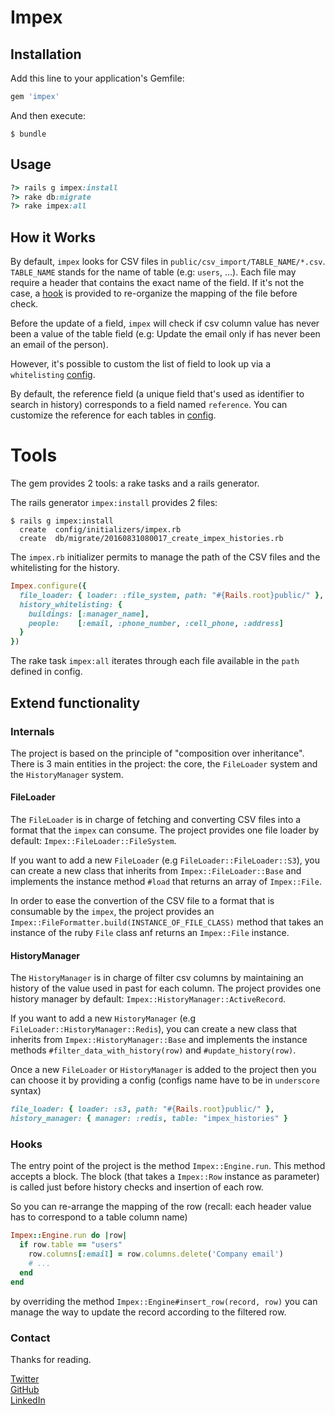 # Impex

## Installation

Add this line to your application's Gemfile:

```ruby
gem 'impex'
```

And then execute:

    $ bundle

## Usage

```ruby
?> rails g impex:install
?> rake db:migrate
?> rake impex:all
```

## How it Works

By default, `impex` looks for CSV files in `public/csv_import/TABLE_NAME/*.csv`. `TABLE_NAME` stands for the name of table (e.g: `users`, ...). Each file may require a header that contains the exact name of the field. If it's not the case, a [hook]() is provided to re-organize the mapping of the file before check. 

Before the update of a field, `impex` will check if csv column value has never been a value of the table field (e.g: Update the email only if has never been an email of the person).

However, it's possible to custom the list of field to look up via a `whitelisting` [config](https://github.com/mehdi-farsi/impex/blob/master/lib/generators/impex/templates/impex.rb). 

By default, the reference field (a unique field that's used as identifier to search in history) corresponds to a field named `reference`.
You can customize the reference for each tables in [config](https://github.com/mehdi-farsi/impex/blob/master/lib/generators/impex/templates/impex.rb).

# Tools

The gem provides 2 tools: a rake tasks and a rails generator.

The rails generator `impex:install` provides 2 files:

```shell
$ rails g impex:install
  create  config/initializers/impex.rb
  create  db/migrate/20160831080017_create_impex_histories.rb
```

The `impex.rb` initializer permits to manage the path of the CSV files and the whitelisting for the history.

```ruby
Impex.configure({
  file_loader: { loader: :file_system, path: "#{Rails.root}public/" },
  history_whitelisting: {
    buildings: [:manager_name],
    people:    [:email, :phone_number, :cell_phone, :address]
  }
})
```

The rake task `impex:all` iterates through each file available in the `path` defined in config.

## Extend functionality

### Internals

The project is based on the principle of "composition over inheritance". There is 3 main entities in the project: the core, the `FileLoader` system and the `HistoryManager` system.

#### FileLoader

The `FileLoader` is in charge of fetching and converting CSV files into a format that the `impex` can consume.
The project provides one file loader by default: `Impex::FileLoader::FileSystem`.

If you want to add a new `FileLoader` (e.g `FileLoader::FileLoader::S3`), you can create a new class that inherits from `Impex::FileLoader::Base` and implements the instance method `#load` that returns an array of `Impex::File`.

In order to ease the convertion of the CSV file to a format that is consumable by the `impex`, the project provides an `Impex::FileFormatter.build(INSTANCE_OF_FILE_CLASS)` method that takes an instance of the ruby `File` class anf returns an `Impex::File` instance.

#### HistoryManager

The `HistoryManager` is in charge of filter csv columns by maintaining an history of the value used in past for each column.
The project provides one history manager by default: `Impex::HistoryManager::ActiveRecord`.

If you want to add a new `HistoryManager` (e.g `FileLoader::HistoryManager::Redis`), you can create a new class that inherits from `Impex::HistoryManager::Base` and implements the instance methods `#filter_data_with_history(row)` and `#update_history(row)`.

Once a new `FileLoader` or `HistoryManager` is added to the project then you can choose it by providing a config (configs name have to be in `underscore` syntax)

```ruby
file_loader: { loader: :s3, path: "#{Rails.root}public/" },
history_manager: { manager: :redis, table: "impex_histories" }
```

### Hooks

The entry point of the project is the method `Impex::Engine.run`. This method accepts a block. The block (that takes a `Impex::Row` instance as parameter) is called just before history checks and insertion of each row.

So you can re-arrange the mapping of the row (recall: each header value has to correspond to a table column name)

```ruby
Impex::Engine.run do |row|
  if row.table == "users"
    row.columns[:email] = row.columns.delete('Company email')
    # ...
  end
end
```

by overriding the method `Impex::Engine#insert_row(record, row)` you can manage the way to update the record according to the filtered row. 

### Contact

Thanks for reading.

[Twitter](https://twitter.com/farsi_mehdi)<br/>
[GitHub](https://github.com/mehdi-farsi/)<br/>
[LinkedIn](https://fr.linkedin.com/in/mehdifarsi)<br/>

